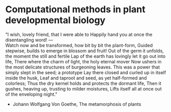 # Computational methods in plant developmental biology

"I wish, lovely friend, that I were able to
    Happily hand you at once the disentangling word! —   
Watch now and be transformed, how bit by bit the plant-form,
    Guided stepwise, builds to emerge in blossom and fruit!
Out of the germ it unfolds, the moment the still and fertile
    Lap of the earth has lovingly let it go out into life,
There where the charm of light, the holy eternal mover
    Now ushers in the most delicate structures of burgeoning leaves.
This was a power that simply slept in the seed; a prototype
    Lay there closed and curled up in itself inside the husk,
Leaf and taproot and seed, as yet half-formed and colorless;
    Thus the dry kernel holds and protects the dormant life,
Then it gushes, heaving up, trusting to milder moistures,
    Lifts itself all at once out of the enveloping night." 
 - Johann Wolfgang Von Goethe, The metamorphosis of plants

